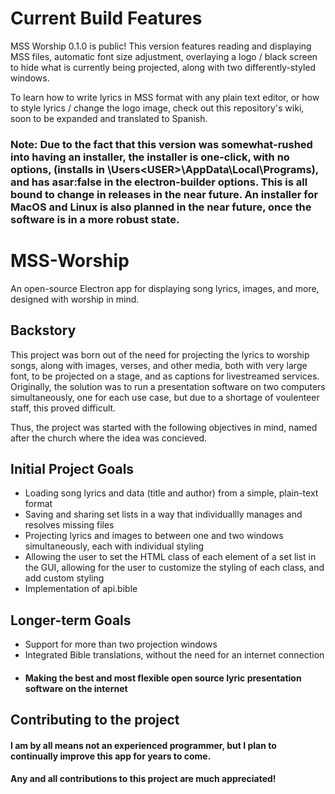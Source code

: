 # Current Build Features
MSS Worship 0.1.0 is public! This version features reading and displaying MSS files, automatic font size adjustment, overlaying a logo / black screen to hide what is currently being projected, along with two differently-styled windows.

To learn how to write lyrics in MSS format with any plain text editor, or how to style lyrics / change the logo image, check out this repository's wiki, soon to be expanded and translated to Spanish.

### Note: Due to the fact that this version was somewhat-rushed into having an installer, the installer is one-click, with no options, (installs in \Users\<USER>\AppData\Local\Programs), and has asar:false in the electron-builder options. This is all bound to change in releases in the near future. An installer for MacOS and Linux is also planned in the near future, once the software is in a more robust state.


# MSS-Worship
An open-source Electron app for displaying song lyrics, images, and more, designed with worship in mind.

## Backstory
This project was born out of the need for projecting the lyrics to worship songs, along with images, verses, and other media, both with very large font, to be projected on a stage, and as captions for livestreamed services. Originally, the solution was to run a presentation software on two computers simultaneously, one for each use case, but due to a shortage of voulenteer staff, this proved difficult. 

Thus, the project was started with the following objectives in mind, named after the church where the idea was concieved.

## Initial Project Goals
- Loading song lyrics and data (title and author) from a simple, plain-text format
- Saving and sharing set lists in a way that individuallly manages and resolves missing files
- Projecting lyrics and images to between one and two windows simultaneously, each with individual styling
- Allowing the user to set the HTML class of each element of a set list in the GUI, allowing for
  the user to customize the styling of each class, and add custom styling
- Implementation of api.bible

## Longer-term Goals
- Support for more than two projection windows
- Integrated Bible translations, without the need for an internet connection
- #### Making the best and most flexible open source lyric presentation software on the internet

## Contributing to the project
#### I am by all means not an experienced programmer, but I plan to continually improve this app for years to come.
#### Any and all contributions to this project are much appreciated!
